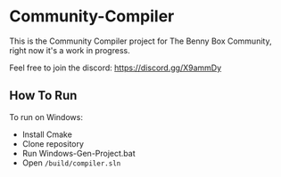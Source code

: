 # Community-Compiler

This is the Community Compiler project for The Benny Box Community, right now it's a work in progress.

Feel free to join the discord: https://discord.gg/X9ammDy

## How To Run

To run on Windows:

- Install Cmake
- Clone repository
- Run Windows-Gen-Project.bat
- Open `/build/compiler.sln`
